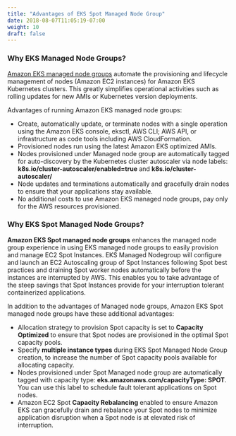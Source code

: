 ```yaml
---
title: "Advantages of EKS Spot Managed Node Group"
date: 2018-08-07T11:05:19-07:00
weight: 10
draft: false
---
```


### Why EKS Managed Node Groups?

[Amazon EKS managed node groups](https://docs.aws.amazon.com/eks/latest/userguide/managed-node-groups.html) automate the provisioning and lifecycle management of nodes (Amazon EC2 instances) for Amazon EKS Kubernetes clusters. This greatly simplifies operational activities such as rolling updates for new AMIs or Kubernetes version deployments.

Advantages of running Amazon EKS managed node groups:

* Create, automatically update, or terminate nodes with a single operation using the Amazon EKS console, eksctl, AWS CLI; AWS API, or infrastructure as code tools including AWS CloudFormation.
* Provisioned nodes run using the latest Amazon EKS optimized AMIs.
* Nodes provisioned under Managed node group are automatically tagged for auto-discovery by the Kubernetes cluster autoscaler via node labels: **k8s.io/cluster-autoscaler/enabled=true** and **k8s.io/cluster-autoscaler/<cluster-name>**
* Node updates and terminations automatically and gracefully drain nodes to ensure that your applications stay available.
* No additional costs to use Amazon EKS managed node groups, pay only for the AWS resources provisioned.

### Why EKS Spot Managed Node Groups?

**Amazon EKS Spot managed node groups** enhances the managed node group experience in using EKS managed node groups to easily provision and manage EC2 Spot Instances. EKS Managed Nodegroup will configure and launch an EC2 Autoscaling group of Spot Instances following Spot best practices and draining Spot worker nodes automatically before the instances are interrupted by AWS. This enables you to take advantage of the steep savings that Spot Instances provide for your interruption tolerant containerized applications. 

In addition to the advantages of Managed node groups, Amazon EKS Spot managed node groups have these additional advantages:

* Allocation strategy to provision Spot capacity is set to **Capacity Optimized** to ensure that Spot nodes are provisioned in the optimal Spot capacity pools. 
* Specify **multiple instance types** during EKS Spot Managed Node Group creation, to increase the number of Spot capacity pools available for allocating capacity.
* Nodes provisioned under Spot Managed node group are automatically tagged with capacity type: **eks.amazonaws.com/capacityType: SPOT**. You can use this label to schedule fault tolerant applications on Spot nodes.
* Amazon EC2 Spot **Capacity Rebalancing** enabled to ensure Amazon EKS can gracefully drain and rebalance your Spot nodes to minimize application disruption when a Spot node is at elevated risk of interruption. 
